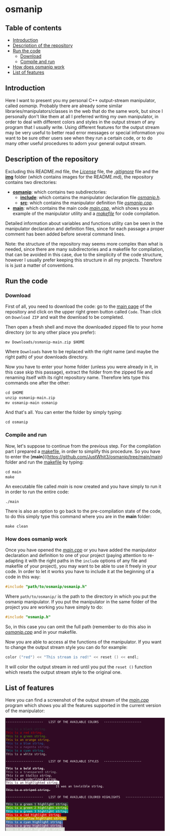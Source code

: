 # osmanip

## Table of contents
- [Introduction](#introduction)
- [Description of the repository](#description-of-the-repository)
- [Run the code](#run-the-code)
  * [Download](#download)
  * [Compile and run](#compile-and-run)
- [How does osmanip work](#how-does-osmanip-work)
- [List of features](#list-of-features)

## Introduction

Here I want to present you my personal C++ output-stream manipulator, called *osmanip*. Probably there are already some similar libraries/manipulators/classes in the web that do the same work, but since I personally don't like them at all I preferred writing my own manipulator, in order to deal with different colors and styles in the output stream of any program that I usually write. Using different features for the output stream may be very useful to better read error messages or special information you want to be sure other users see when they run a certain code, or to do many other useful procedures to adorn your general output stream.

## Description of the repository

Excluding this README.md file, the [*License*](https://github.com/JustWhit3/osmanip/blob/main/License) file, the [*.gitignore*](https://github.com/JustWhit3/osmanip/blob/main/.gitignore) file and the [**img**](https://github.com/JustWhit3/osmanip/tree/main/img) folder (which contains images for the README.md), the repository contains two directories:
- [**osmanip**](https://github.com/JustWhit3/osmanip/tree/main/osmanip): which contains two subdirectories:
  * [**include**](https://github.com/JustWhit3/osmanip/tree/main/osmanip/include): which contains the manipulator declaration file [*osmanip.h*](https://github.com/JustWhit3/osmanip/blob/main/osmanip/include/osmanip.h).
  * [**src**](https://github.com/JustWhit3/osmanip/tree/main/osmanip/src): which contains the manipulator definition file [*osmanip.cpp*](https://github.com/JustWhit3/osmanip/blob/main/osmanip/src/osmanip.cpp).
- [**main**](https://github.com/JustWhit3/osmanip/tree/main/main): which contains the main code [*main.cpp*](https://github.com/JustWhit3/osmanip/blob/main/main/main.cpp), which shows you an example of the manipulator utility and a [*makefile*](https://github.com/JustWhit3/osmanip/blob/main/main/makefile) for code compilation.

Detailed information about variables and functions utility can be seen in the manipulator declaration and definition files, since for each passage a proper comment has been added before several command lines.

Note: the structure of the repository may seems more complex than what is needed, since there are many subdirectories and a makefile for compilation, that can be avoided in this case, due to the simplicity of the code structure, however I usually prefer keeping this structure in all my projects. Therefore is is just a matter of conventions.

## Run the code

### Download

First of all, you need to download the code: go to the [main page](https://github.com/JustWhit3/osmanip) of the repository and click on the upper right green button called `Code`. Than click on `Download ZIP` and wait the download to be completed.

Then open a fresh shell and move the downloaded zipped file to your home directory (or to any other place you prefer):
```shell
mv Downloads/osmanip-main.zip $HOME
```
Where ``Downloads`` have to be replaced with the right name (and maybe the right path) of your downloads directory.

Now you have to enter your home folder (unless you were already in it, in this case skip this passage), extract the folder from the zipped file and renaming itself with its right repository name. Therefore lets type this commands one after the other:
```shell
cd $HOME
unzip osmanip-main.zip
mv osmanip-main osmanip
```
And that's all. You can enter the folder by simply typing:
```shell
cd osmanip
```

### Compile and run

Now, let's suppose to continue from the previous step. For the compilation part I prepared a [makefile](https://github.com/JustWhit3/osmanip/blob/main/main/makefile), in order to simplify this procedure. So you have to enter the [**main**]((https://github.com/JustWhit3/osmanip/tree/main/main) folder and run the [makefile](https://github.com/JustWhit3/osmanip/blob/main/main/makefile) by typing:
```shell
cd main
make
```
An executable file called *main* is now created and you have simply to run it in order to run the entire code:
```shell
./main
```
There is also an option to go back to the pre-compilation state of the code, to do this simply type this command where you are in the **main** folder:
```shell
make clean
```

### How does osmanip work

Once you have opened the [*main.cpp*](https://github.com/JustWhit3/osmanip/blob/main/main/main.cpp) or you have added the manipulator declaration and definition to one of your project (paying attention to re-adapting it with the right paths in the `include` options of any file and makefile of your project), you may want to be able to use it freely in your code. In order to let it works you have to include it at the beginning of a code in this way:
```c++
#include "path/to/osmanip/osmanip.h"
```
Where `path/to/osmanip/` is the path to the directory in which you put the osmanip manipulator. If you put the manipulator in the same folder of the project you are working you have simply to do:
```c++
#include "osmanip.h"
```
So, in this case you can omit the full path (remember to do this also in [*osmanip.cpp*](https://github.com/JustWhit3/osmanip/blob/main/osmanip/src/osmanip.cpp) and in your makefile.

Now you are able to access al the functions of the manipulator. If you want to change the output stream style you can do for example:
```c++
color ("red") << "This stream is red!" << reset () << endl;
```
It will color the output stream in red until you put the `reset ()` function which resets the output stream style to the original one.

## List of features

Here you can find a screenshot of the output stream of the [*main.cpp*](https://github.com/JustWhit3/osmanip/blob/main/main/main.cpp) program which shows you all the features supported in the current version of the manipulator:

<img src="https://github.com/JustWhit3/osmanip/blob/main/img/output.png">

